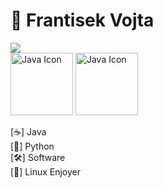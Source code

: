 # 👋 Frantisek Vojta


<img src="https://github-readme-stats.vercel.app/api/top-langs/?uername=Frantisek-vojta&layout=compact&theme=vision-friendly-dark"> <br> <img src="https://techstack-generator.vercel.app/python-icon.svg" alt="Java Icon" width="100">
<img src="https://techstack-generator.vercel.app/java-icon.svg" alt="Java Icon" width="100"> <br> 

    
[☕] Java  
[🐍] Python  
[🛠️] Software                                                                                                                                                                                                                                                                                                                                                                                                                                                                                                                                                                                                            
[🐧] Linux Enjoyer
